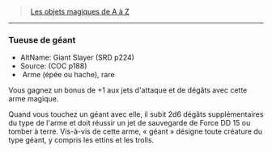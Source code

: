 ﻿---
!MagicItem
Type: Arme (épée ou hache)
Rarity: rare
Id: magicitems_az_hd.md#tueuse-de-géant
ParentLink: magicitems_az_hd.md#les-objets-magiques-de-a-à-z
Name: Tueuse de géant
ParentName: Les objets magiques de A à Z
NameLevel: 3
AltName: Giant Slayer (SRD p224)
Source: (COC p188)
Attributes:
  Name: Tueuse de géant
  Markdown: >+
    ### <!--Name-->Tueuse de géant<!--/Name-->


    - AltName: <!--AltName-->Giant Slayer (SRD p224)<!--/AltName-->

    - Source: <!--Source-->(COC p188)<!--/Source-->

    -  <!--Type-->Arme (épée ou hache)<!--/Type-->, <!--Rarity-->rare<!--/Rarity-->


    Vous gagnez un bonus de +1 aux jets d'attaque et de dégâts avec cette arme magique.


    Quand vous touchez un géant avec elle, il subit 2d6 dégâts supplémentaires du type de l'arme et doit réussir un jet de sauvegarde de Force DD 15 ou tomber à terre. Vis-à-vis de cette arme, « géant » désigne toute créature du type géant, y compris les ettins et les trolls.

  AltName: Giant Slayer (SRD p224)
  Source: (COC p188)
  Type: Arme (épée ou hache)
  Rarity: rare
AttributesDictionary: >+
  Name: Tueuse de géant

  Markdown: >+

    ### <!--Name-->Tueuse de géant<!--/Name-->





    - AltName: <!--AltName-->Giant Slayer (SRD p224)<!--/AltName-->



    - Source: <!--Source-->(COC p188)<!--/Source-->



    -  <!--Type-->Arme (épée ou hache)<!--/Type-->, <!--Rarity-->rare<!--/Rarity-->





    Vous gagnez un bonus de +1 aux jets d'attaque et de dégâts avec cette arme magique.





    Quand vous touchez un géant avec elle, il subit 2d6 dégâts supplémentaires du type de l'arme et doit réussir un jet de sauvegarde de Force DD 15 ou tomber à terre. Vis-à-vis de cette arme, « géant » désigne toute créature du type géant, y compris les ettins et les trolls.



  AltName: Giant Slayer (SRD p224)

  Source: (COC p188)

  Type: Arme (épée ou hache)

  Rarity: rare

---
> [Les objets magiques de A à Z](hd_magicitems_az_les_objets_magiques_de_a_a_z.md)

---

### Tueuse de géant

- AltName: Giant Slayer (SRD p224)
- Source: (COC p188)
-  Arme (épée ou hache), rare

Vous gagnez un bonus de +1 aux jets d'attaque et de dégâts avec cette arme magique.

Quand vous touchez un géant avec elle, il subit 2d6 dégâts supplémentaires du type de l'arme et doit réussir un jet de sauvegarde de Force DD 15 ou tomber à terre. Vis-à-vis de cette arme, « géant » désigne toute créature du type géant, y compris les ettins et les trolls.


